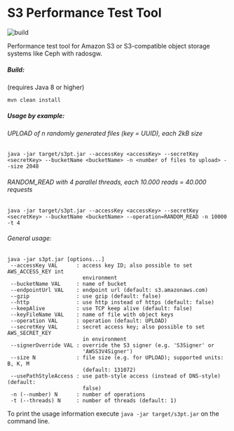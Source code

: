 # S3 Performance Test Tool

![build](https://api.travis-ci.org/jenshadlich/S3-Performance-Test.svg)

Performance test tool for Amazon S3 or S3-compatible object storage systems like Ceph with radosgw.

##### Build:
(requires Java 8 or higher)
```
mvn clean install
```

##### Usage by example:

###### UPLOAD of n randomly generated files (key = UUID), each 2kB size
```
java -jar target/s3pt.jar --accessKey <accessKey> --secretKey <secretKey> --bucketName <bucketName> -n <number of files to upload> --size 2048
```

###### RANDOM_READ with 4 parallel threads, each 10.000 reads = 40.000 requests
```
java -jar target/s3pt.jar --accessKey <accessKey> --secretKey <secretKey> --bucketName <bucketName> --operation=RANDOM_READ -n 10000 -t 4
```

###### General usage:

```
java -jar s3pt.jar [options...]
 --accessKey VAL      : access key ID; also possible to set AWS_ACCESS_KEY int
                        environment
 --bucketName VAL     : name of bucket
 --endpointUrl VAL    : endpoint url (default: s3.amazonaws.com)
 --gzip               : use gzip (default: false)
 --http               : use http instead of https (default: false)
 --keepAlive          : use TCP keep alive (default: false)
 --keyFileName VAL    : name of file with object keys
 --operation VAL      : operation (default: UPLOAD)
 --secretKey VAL      : secret access key; also possible to set AWS_SECRET_KEY
                        in environment
 --signerOverride VAL : override the S3 signer (e.g. 'S3Signer' or
                        'AWSS3V4Signer')
 --size N             : file size (e.g. for UPLOAD); supported units: B, K, M
                        (default: 131072)
 --usePathStyleAccess : use path-style access (instead of DNS-style) (default:
                        false)
 -n (--number) N      : number of operations
 -t (--threads) N     : number of threads (default: 1)
```

To print the usage information execute `java -jar target/s3pt.jar` on the command line.
